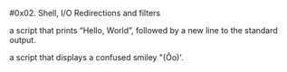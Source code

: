 #0x02. Shell, I/O Redirections and filters

a script that prints “Hello, World”, followed by a new line to the standard output.

a script that displays a confused smiley "(Ôo)'.
